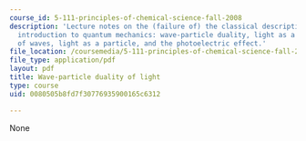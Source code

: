 ```yaml
---
course_id: 5-111-principles-of-chemical-science-fall-2008
description: 'Lecture notes on the (failure of) the classical description of an atom,
  introduction to quantum mechanics: wave-particle duality, light as a wave, characteristics
  of waves, light as a particle, and the photoelectric effect.'
file_location: /coursemedia/5-111-principles-of-chemical-science-fall-2008/0080505b8fd7f30776935900165c6312_lecnotes03.pdf
file_type: application/pdf
layout: pdf
title: Wave-particle duality of light
type: course
uid: 0080505b8fd7f30776935900165c6312

---
```

None